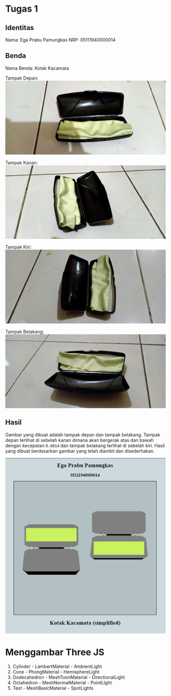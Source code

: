 # Tugas 1
## Identitas

Nama: Ega Prabu Pamungkas
NRP: 05111940000014

## Benda

Nama Benda: Kotak Kacamata

Tampak Depan:
![tampak-depan](https://github.com/cg2021a/tugas-1-feratyusa/blob/main/gambar/tampak-depan.jpeg)

Tampak Kanan:
![tampak-kanan](https://github.com/cg2021a/tugas-1-feratyusa/blob/main/gambar/tampak-kanan.jpeg)

Tampak Kiri:
![tampak-kiri](https://github.com/cg2021a/tugas-1-feratyusa/blob/main/gambar/tampak-kiri.jpeg)

Tampak Belakang:
![tampak-belakang](https://github.com/cg2021a/tugas-1-feratyusa/blob/main/gambar/tampak-belakang.jpeg)

## Hasil

Gambar yang dibuat adalah tampak depan dan tampak belakang. Tampak depan terlihat di sebelah kanan dimana akan bergerak atas dan bawah dengan kecepatan `0.0014` dan tampak belakang terlihat di sebelah kiri. Hasil yang dibuat berdasarkan gambar yang telah diambil dan disederhakan.

![hasil](/gambar/hasil.jpeg)

# Menggambar Three JS

1. Cylinder - LambertMaterial - AmbientLight
2. Cone - PhongMaterial - HemisphereLight
3. Dodecahedron - MeshToonMaterial - DirectionalLight
4. Octahedron - MeshNormalMaterial - PointLIght
5. Text - MeshBasicMaterial - SpotLights
